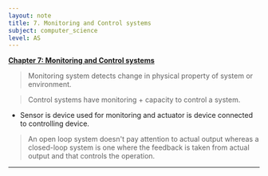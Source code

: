 ```yaml
---
layout: note
title: 7. Monitoring and Control systems
subject: computer_science
level: AS
---
```

<u><b>Chapter 7: Monitoring and Control systems</b></u>

> Monitoring system detects change in physical property of system or environment.

> Control systems have monitoring + capacity to control a system.

- Sensor is device used for monitoring and actuator is device connected to controlling device.

> An open loop system doesn't pay attention to actual output whereas a closed-loop system is one where the feedback is taken from actual output and that controls the operation.

---